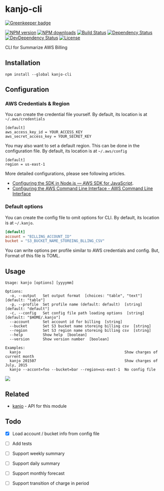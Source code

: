 # kanjo-cli

[![Greenkeeper badge](https://badges.greenkeeper.io/moqada/kanjo-cli.svg)](https://greenkeeper.io/)

[![NPM version][npm-image]][npm-url]
[![NPM downloads][npm-download-image]][npm-download-url]
[![Build Status][travis-image]][travis-url]
[![Dependency Status][daviddm-image]][daviddm-url]
[![DevDependency Status][daviddm-dev-image]][daviddm-dev-url]
[![License][license-image]][license-url]

CLI for Summarize AWS Billing


## Installation

```
npm install --global kanjo-cli
```


## Configuration

### AWS Credentials & Region

You can create the credential file yourself. By default, its location is at `~/.aws/credentials`

```
[default]
aws_access_key_id = YOUR_ACCESS_KEY
aws_secret_access_key = YOUR_SECRET_KEY
```

You may also want to set a default region. This can be done in the configuration file. By default, its location is at `~/.aws/config`

```
[default]
region = us-east-1
```

More detailed configurations, please see following articles.

- [Configuring the SDK in Node.js — AWS SDK for JavaScript](http://docs.aws.amazon.com/AWSJavaScriptSDK/guide/node-configuring.html).
- [Configuring the AWS Command Line Interface - AWS Command Line Interface](http://docs.aws.amazon.com/cli/latest/userguide/cli-chap-getting-started.html)


### Default options

You can create the config file to omit options for CLI.
By default, its location is at `~/.kanjo`.

```toml
[default]
account = "BILLING_ACCOUNT_ID"
bucket = "S3_BUCKET_NAME_STOREING_BLLING_CSV"
```

You can write options per profile similar to AWS credentials and config.
But, Format of this file is TOML.


## Usage

```
Usage: kanjo [options] [yyyymm]

Options:
  -o, --output   Set output format  [choices: "table", "text"] [default: "table"]
  -p, --profile  Set profile name (default: default)  [string] [default: "default"]
  -c, --config   Set config file path loading options  [string] [default: "$HOME/.kanjo"]
  --account      Set account id for billing  [string]
  --bucket       Set S3 bucket name storeing billing csv  [string]
  --region       Set S3 region name storeing billing csv  [string]
  --help         Show help  [boolean]
  --version      Show version number  [boolean]

Examples:
  kanjo                                               Show charges of current month
  kanjo 201507                                        Show charges of July, 2015
  kanjo --accont=foo --bucket=bar --region=us-east-1  No config file
```

![](http://i.imgur.com/1ZGtGtw.png)


## Related

- [kanjo](https://github.com/moqada/kanjo) - API for this module


## Todo

- [x] Load account / bucket info from config file
- [ ] Add tests
- [ ] Support weekly summary
- [ ] Support daily summary
- [ ] Support monthly forecast
- [ ] Support transition of charge in period


[npm-url]: https://www.npmjs.com/package/kanjo-cli
[npm-image]: https://img.shields.io/npm/v/kanjo-cli.svg?style=flat-square
[npm-download-url]: https://www.npmjs.com/package/kanjo-cli
[npm-download-image]: https://img.shields.io/npm/dt/kanjo-cli.svg?style=flat-square
[travis-url]: https://travis-ci.org/moqada/kanjo-cli
[travis-image]: https://img.shields.io/travis/moqada/kanjo-cli.svg?style=flat-square
[daviddm-url]: https://david-dm.org/moqada/kanjo-cli
[daviddm-image]: https://img.shields.io/david/moqada/kanjo-cli.svg?style=flat-square
[daviddm-dev-url]: https://david-dm.org/moqada/kanjo-cli#info=devDependencies
[daviddm-dev-image]: https://img.shields.io/david/dev/moqada/kanjo-cli.svg?style=flat-square
[license-url]: http://opensource.org/licenses/MIT
[license-image]: https://img.shields.io/npm/l/kanjo-cli.svg?style=flat-square
